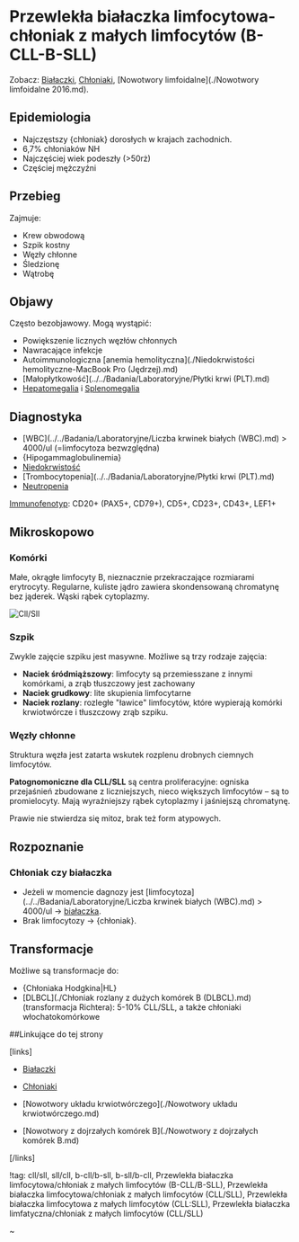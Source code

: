 # Przewlekła białaczka limfocytowa-chłoniak z małych limfocytów (B-CLL-B-SLL)

Zobacz: [Białaczki](./Białaczki.md), [Chłoniaki](./Chłoniaki.md), [Nowotwory limfoidalne](./Nowotwory limfoidalne 2016.md).



## Epidemiologia

- Najczęstszy {chłoniak} dorosłych w krajach zachodnich. 
- 6,7% chłoniaków NH
- Najczęściej wiek podeszły (>50rż)
- Częściej mężczyźni





## Przebieg

Zajmuje:

- Krew obwodową
- Szpik kostny
- Węzły chłonne
- Śledzionę
- Wątrobę





## Objawy

Często bezobjawowy. Mogą wystąpić:

- Powiększenie licznych węzłów chłonnych
- Nawracające infekcje
- Autoimmunologiczna [anemia hemolityczna](./Niedokrwistości hemolityczne-MacBook Pro (Jędrzej).md)
- [Małopłytkowość](../../Badania/Laboratoryjne/Płytki krwi (PLT).md)
- [Hepatomegalia](../Wątroba/Hepatomegalia.md) i [Splenomegalia](./Splenomegalia.md)





## Diagnostyka

- [WBC](../../Badania/Laboratoryjne/Liczba krwinek białych (WBC).md) > 4000/ul (=limfocytoza bezwzględna)
- {Hipogammaglobulinemia}
- [Niedokrwistość](./Niedokrwistości.md)
- [Trombocytopenia](../../Badania/Laboratoryjne/Płytki krwi (PLT).md)
- [Neutropenia](../../Badania/Laboratoryjne/Neutrofile.md)



[Immunofenotyp](../../Badania/Laboratoryjne/Immunofenotypowanie.md): CD20+ (PAX5+, CD79+), CD5+, CD23+, CD43+, LEF1+



## Mikroskopowo

### Komórki

Małe, okrągłe limfocyty B, nieznacznie przekraczające rozmiarami erytrocyty. Regularne, kuliste jądro zawiera skondensowaną chromatynę bez jąderek. Wąski rąbek cytoplazmy.

![Cll/Sll](img/cll-sll2.jpg)



### Szpik

Zwykle zajęcie szpiku jest masywne. Możliwe są trzy rodzaje zajęcia:

- **Naciek śródmiąższowy**: limfocyty są przemiesszane z innymi komórkami, a zrąb tłuszczowy jest zachowany
- **Naciek grudkowy**: lite skupienia limfocytarne
- **Naciek rozlany**: rozległe "ławice" limfocytów, które wypierają komórki krwiotwórcze i tłuszczowy zrąb szpiku.





### Węzły chłonne

Struktura węzła jest zatarta wskutek rozplenu drobnych ciemnych limfocytów.

**Patognomoniczne dla CLL/SLL** są centra proliferacyjne: ogniska przejaśnień zbudowane z liczniejszych, nieco większych limfocytów  – są to promielocyty. Mają wyraźniejszy rąbek cytoplazmy i jaśniejszą chromatynę.

Prawie nie stwierdza się mitoz, brak też form atypowych.



## Rozpoznanie

### Chłoniak czy białaczka

- Jeżeli w momencie dagnozy jest [limfocytoza](../../Badania/Laboratoryjne/Liczba krwinek białych (WBC).md) > 4000/ul → [białaczka](./Białaczki.md).
- Brak limfocytozy → {chłoniak}.





## Transformacje

Możliwe są transformacje do:

- {Chłoniaka Hodgkina|HL}
- [DLBCL](./Chłoniak rozlany z dużych komórek B (DLBCL).md) (transformacja Richtera): 5-10% CLL/SLL, a także chłoniaki włochatokomórkowe





##Linkujące do tej strony

[links]

- [Białaczki](./Białaczki.md)

- [Chłoniaki](./Chłoniaki.md)

- [Nowotwory układu krwiotwórczego](./Nowotwory układu krwiotwórczego.md)

- [Nowotwory z dojrzałych komórek B](./Nowotwory z dojrzałych komórek B.md)


[/links]

!tag: cll/sll, sll/cll, b-cll/b-sll, b-sll/b-cll, Przewlekła białaczka limfocytowa/chłoniak z małych limfocytów (B-CLL/B-SLL), Przewlekła białaczka limfocytowa/chłoniak z małych limfocytów (CLL/SLL), Przewlekła białaczka limfocytowa z małych limfocytów (CLL:SLL), Przewlekła białaczka limfatyczna/chłoniak z małych limfocytów (CLL/SLL)

~